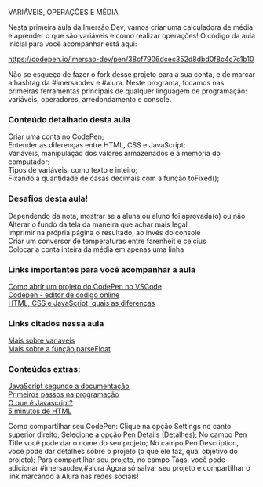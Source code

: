 VARIÁVEIS, OPERAÇÕES E MÉDIA

Nesta primeira aula da Imersão Dev, vamos criar uma calculadora de média e aprender o que são variáveis e como realizar operações! O código da aula inicial para você acompanhar está aqui:

https://codepen.io/imersao-dev/pen/38cf7906dcec352d8dbd0f8c4c7c1b10

Não se esqueça de fazer o fork desse projeto para a sua conta, e de marcar a hashtag da #imersaodev e #alura.
Neste programa, focamos nas primeiras ferramentas principais de qualquer linguagem de programação: variáveis, operadores, arredondamento e console.

### Conteúdo detalhado desta aula  
Criar uma conta no CodePen;  
Entender as diferenças entre HTML, CSS e JavaScript;   
Variáveis, manipulação dos valores armazenados e a memória do computador;   
Tipos de variáveis, como texto e inteiro;  
Fixando a quantidade de casas decimais com a função toFixed();  

### Desafios desta aula!  
Dependendo da nota, mostrar se a aluna ou aluno foi aprovada(o) ou não  
Alterar o fundo da tela da maneira que achar mais legal     
Imprimir na própria página o resultado, ao invés do console  
Criar um conversor de temperaturas entre farenheit e celcius  
Colocar a conta inteira da média em apenas uma linha  

### Links importantes para você acompanhar a aula    
[Como abrir um projeto do CodePen no VSCode](https://www.youtube.com/watch?v=xvkuNF_8Coc&t=1s)   
[Codepen - editor de código online](https://codepen.io/your-work)     
[HTML, CSS e JavaScript, quais as diferenças](https://www.alura.com.br/artigos/html-css-e-js-definicoes)     

### Links citados nessa aula 
[Mais sobre variáveis](https://developer.mozilla.org/pt-BR/docs/Web/JavaScript/Guide/Grammar_and_types#vari%C3%A1veis)   
[Mais sobre a função parseFloat](https://developer.mozilla.org/pt-BR/docs/Web/JavaScript/Reference/Global_Objects/parseFloat)  

### Conteúdos extras: 
[JavaScript segundo a documentação](https://developer.mozilla.org/pt-BR/docs/Web/JavaScript)     
[Primeiros passos na programação](https://hipsters.tech/primeiros-passos-na-programacao-a-imersao-dev-hipsters-ponto-tech-243/)   
[O que é Javascript?](https://www.youtube.com/watch?v=NaVSbnnV75Q)    
[5 minutos de HTML](https://www.youtube.com/watch?v=3oSIqIqzN3M)    

Como compartilhar seu CodePen:
Clique na opção Settings no canto superior direito;
Selecione a opção Pen Details (Detalhes);
No campo Pen Title você pode dar o nome do seu projeto;
No campo Pen Description, você pode dar detalhes sobre o projeto (o que ele faz, qual objetivo do projeto);
Para compartilhar seu projeto, no campo Tags, você pode adicionar #imersaodev,#alura
Agora só salvar seu projeto e compartilhar o link marcando a Alura nas redes sociais! 

